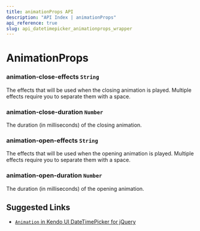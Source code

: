 ```yaml
---
title: animationProps API
description: "API Index | animationProps"
api_reference: true
slug: api_datetimepicker_animationprops_wrapper
---
```


# AnimationProps

### animation-close-effects `String`

The effects that will be used when the closing animation is played. Multiple effects require you to separate them with a space.

### animation-close-duration `Number`

The duration (in milliseconds) of the closing animation.

### animation-open-effects `String`

The effects that will be used when the opening animation is played. Multiple effects require you to separate them with a space.

### animation-open-duration `Number`

The duration (in milliseconds) of the opening animation.

## Suggested Links

* [`Animation` in Kendo UI DateTimePicker for jQuery](https://docs.telerik.com/kendo-ui/api/javascript/ui/datetimepicker/configuration/animation)
